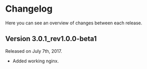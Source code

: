 # Changelog

Here you can see an overview of changes between each release.

## Version 3.0.1_rev1.0.0-beta1

Released on July 7th, 2017.

* Added working nginx.
